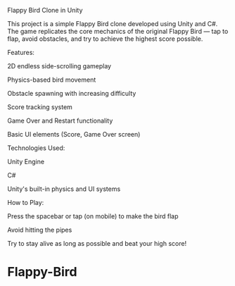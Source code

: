 Flappy Bird Clone in Unity

This project is a simple Flappy Bird clone developed using Unity and C#. The game replicates the core mechanics of the original Flappy Bird — tap to flap, avoid obstacles, and try to achieve the highest score possible.

Features:

2D endless side-scrolling gameplay

Physics-based bird movement

Obstacle spawning with increasing difficulty

Score tracking system

Game Over and Restart functionality

Basic UI elements (Score, Game Over screen)


Technologies Used:

Unity Engine

C#

Unity's built-in physics and UI systems


How to Play:

Press the spacebar or tap (on mobile) to make the bird flap

Avoid hitting the pipes

Try to stay alive as long as possible and beat your high score!
# Flappy-Bird